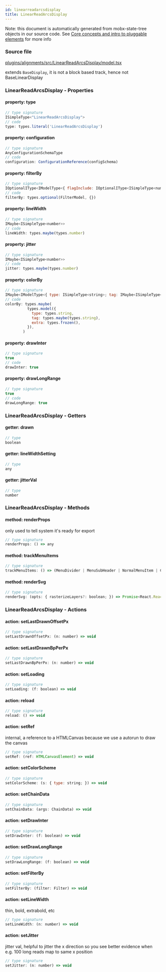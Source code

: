 ```yaml
---
id: linearreadarcsdisplay
title: LinearReadArcsDisplay
---
```


Note: this document is automatically generated from mobx-state-tree objects in
our source code. See
[Core concepts and intro to pluggable elements](/docs/developer_guide/) for more
info

### Source file

[plugins/alignments/src/LinearReadArcsDisplay/model.tsx](https://github.com/GMOD/jbrowse-components/blob/main/plugins/alignments/src/LinearReadArcsDisplay/model.tsx)

extends `BaseDisplay`, it is not a block based track, hence not
BaseLinearDisplay

### LinearReadArcsDisplay - Properties

#### property: type

```js
// type signature
ISimpleType<"LinearReadArcsDisplay">
// code
type: types.literal('LinearReadArcsDisplay')
```

#### property: configuration

```js
// type signature
AnyConfigurationSchemaType
// code
configuration: ConfigurationReference(configSchema)
```

#### property: filterBy

```js
// type signature
IOptionalIType<IModelType<{ flagInclude: IOptionalIType<ISimpleType<number>, [undefined]>; flagExclude: IOptionalIType<ISimpleType<number>, [undefined]>; readName: IMaybe<...>; tagFilter: IMaybe<...>; }, {}, _NotCustomized, _NotCustomized>, [...]>
// code
filterBy: types.optional(FilterModel, {})
```

#### property: lineWidth

```js
// type signature
IMaybe<ISimpleType<number>>
// code
lineWidth: types.maybe(types.number)
```

#### property: jitter

```js
// type signature
IMaybe<ISimpleType<number>>
// code
jitter: types.maybe(types.number)
```

#### property: colorBy

```js
// type signature
IMaybe<IModelType<{ type: ISimpleType<string>; tag: IMaybe<ISimpleType<string>>; extra: IType<any, any, any>; }, {}, _NotCustomized, _NotCustomized>>
// code
colorBy: types.maybe(
          types.model({
            type: types.string,
            tag: types.maybe(types.string),
            extra: types.frozen(),
          }),
        )
```

#### property: drawInter

```js
// type signature
true
// code
drawInter: true
```

#### property: drawLongRange

```js
// type signature
true
// code
drawLongRange: true
```

### LinearReadArcsDisplay - Getters

#### getter: drawn

```js
// type
boolean
```

#### getter: lineWidthSetting

```js
// type
any
```

#### getter: jitterVal

```js
// type
number
```

### LinearReadArcsDisplay - Methods

#### method: renderProps

only used to tell system it's ready for export

```js
// type signature
renderProps: () => any
```

#### method: trackMenuItems

```js
// type signature
trackMenuItems: () => (MenuDivider | MenuSubHeader | NormalMenuItem | CheckboxMenuItem | RadioMenuItem | SubMenuItem | { ...; } | { ...; })[]
```

#### method: renderSvg

```js
// type signature
renderSvg: (opts: { rasterizeLayers?: boolean; }) => Promise<React.ReactNode>
```

### LinearReadArcsDisplay - Actions

#### action: setLastDrawnOffsetPx

```js
// type signature
setLastDrawnOffsetPx: (n: number) => void
```

#### action: setLastDrawnBpPerPx

```js
// type signature
setLastDrawnBpPerPx: (n: number) => void
```

#### action: setLoading

```js
// type signature
setLoading: (f: boolean) => void
```

#### action: reload

```js
// type signature
reload: () => void
```

#### action: setRef

internal, a reference to a HTMLCanvas because we use a autorun to draw the
canvas

```js
// type signature
setRef: (ref: HTMLCanvasElement) => void
```

#### action: setColorScheme

```js
// type signature
setColorScheme: (s: { type: string; }) => void
```

#### action: setChainData

```js
// type signature
setChainData: (args: ChainData) => void
```

#### action: setDrawInter

```js
// type signature
setDrawInter: (f: boolean) => void
```

#### action: setDrawLongRange

```js
// type signature
setDrawLongRange: (f: boolean) => void
```

#### action: setFilterBy

```js
// type signature
setFilterBy: (filter: Filter) => void
```

#### action: setLineWidth

thin, bold, extrabold, etc

```js
// type signature
setLineWidth: (n: number) => void
```

#### action: setJitter

jitter val, helpful to jitter the x direction so you see better evidence when
e.g. 100 long reads map to same x position

```js
// type signature
setJitter: (n: number) => void
```
